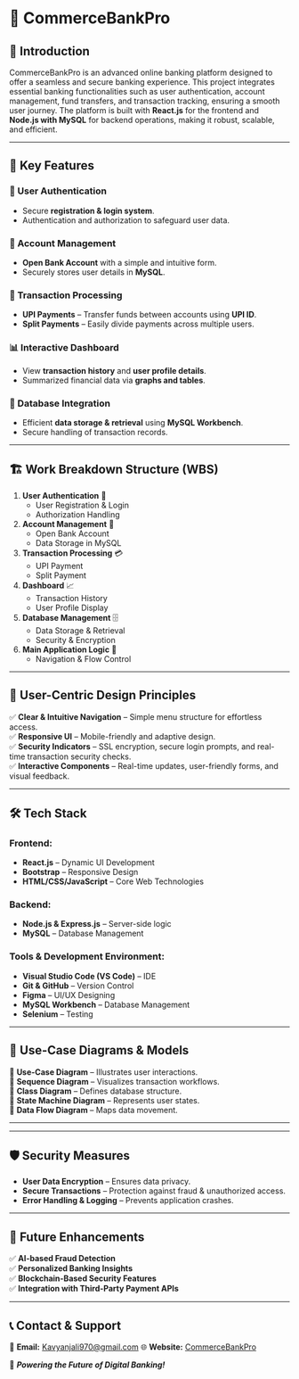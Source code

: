 # 🚀 CommerceBankPro 

## 📌 Introduction
CommerceBankPro is an advanced online banking platform designed to offer a seamless and secure banking experience. This project integrates essential banking functionalities such as user authentication, account management, fund transfers, and transaction tracking, ensuring a smooth user journey. The platform is built with **React.js** for the frontend and **Node.js with MySQL** for backend operations, making it robust, scalable, and efficient.

---

## 🎯 Key Features

### 🔐 User Authentication
- Secure **registration & login system**.
- Authentication and authorization to safeguard user data.

### 🏦 Account Management
- **Open Bank Account** with a simple and intuitive form.
- Securely stores user details in **MySQL**.

### 💸 Transaction Processing
- **UPI Payments** – Transfer funds between accounts using **UPI ID**.
- **Split Payments** – Easily divide payments across multiple users.

### 📊 Interactive Dashboard
- View **transaction history** and **user profile details**.
- Summarized financial data via **graphs and tables**.

### 📂 Database Integration
- Efficient **data storage & retrieval** using **MySQL Workbench**.
- Secure handling of transaction records.

---

## 🏗️ Work Breakdown Structure (WBS)
1. **User Authentication** 🔑  
   - User Registration & Login  
   - Authorization Handling  
2. **Account Management** 🏦  
   - Open Bank Account  
   - Data Storage in MySQL  
3. **Transaction Processing** 💳  
   - UPI Payment  
   - Split Payment  
4. **Dashboard** 📈  
   - Transaction History  
   - User Profile Display  
5. **Database Management** 🗄️  
   - Data Storage & Retrieval  
   - Security & Encryption  
6. **Main Application Logic** 🔄  
   - Navigation & Flow Control  

---

## 🎨 User-Centric Design Principles
✅ **Clear & Intuitive Navigation** – Simple menu structure for effortless access.  
✅ **Responsive UI** – Mobile-friendly and adaptive design.  
✅ **Security Indicators** – SSL encryption, secure login prompts, and real-time transaction security checks.  
✅ **Interactive Components** – Real-time updates, user-friendly forms, and visual feedback.  

---

## 🛠️ Tech Stack
### **Frontend:**
- **React.js** – Dynamic UI Development
- **Bootstrap** – Responsive Design
- **HTML/CSS/JavaScript** – Core Web Technologies

### **Backend:**
- **Node.js & Express.js** – Server-side logic
- **MySQL** – Database Management

### **Tools & Development Environment:**
- **Visual Studio Code (VS Code)** – IDE
- **Git & GitHub** – Version Control
- **Figma** – UI/UX Designing
- **MySQL Workbench** – Database Management
- **Selenium** – Testing

---

## 📜 Use-Case Diagrams & Models
📌 **Use-Case Diagram** – Illustrates user interactions.  
📌 **Sequence Diagram** – Visualizes transaction workflows.  
📌 **Class Diagram** – Defines database structure.  
📌 **State Machine Diagram** – Represents user states.  
📌 **Data Flow Diagram** – Maps data movement.  

---


---

## 🛡️ Security Measures
- **User Data Encryption** – Ensures data privacy.
- **Secure Transactions** – Protection against fraud & unauthorized access.
- **Error Handling & Logging** – Prevents application crashes.

---

## 📌 Future Enhancements
✅ **AI-based Fraud Detection**  
✅ **Personalized Banking Insights**  
✅ **Blockchain-Based Security Features**  
✅ **Integration with Third-Party Payment APIs**  

---

## 📞 Contact & Support
📧 **Email:** Kavyanjali970@gmail.com 
🌐 **Website:** [CommerceBankPro](https://github.com/Kavyanjali0202/CommerceBank)  

🚀 **_Powering the Future of Digital Banking!_**

